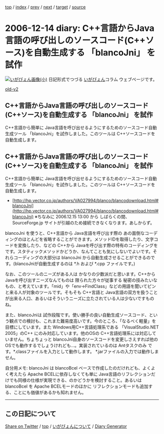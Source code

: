 [top](../index.html) 
 / [index](index.html) 
 / [prev](ig061212.html) 
 / [next](ig061219.html) 
 / [target](https://igapyon.github.io/diary/2006/ig061214.html) 
 / [source](https://github.com/igapyon/diary/blob/gh-pages/2006/ig061214.src.md) 

2006-12-14 diary: C++言語からJava言語の呼び出しのソースコード(C++ソース)を自動生成する 「blancoJni」 を試作
=====================================================================================================
[![いがぴょん画像(小)](https://igapyon.github.io/diary/images/iga200306s.jpg "いがぴょん")](https://igapyon.github.io/diary/memo/memoigapyon.html) 日記形式でつづる [いがぴょん](https://igapyon.github.io/diary/memo/memoigapyon.html)コラム ウェブページです。

[old-v2](ig061214-orig.html)

## C++言語からJava言語の呼び出しのソースコード(C++ソース)を自動生成する 「blancoJni」 を試作

C++言語から簡単に Java言語を呼び出せるようにするためのソースコード自動生成ツール 「blancoJni」を試作しました。このツールは C++ソースコードを自動生成します。


## C++言語からJava言語の呼び出しのソースコード(C++ソース)を自動生成する 「blancoJni」 を試作

C++言語から簡単に Java言語を呼び出せるようにするためのソースコード自動生成ツール 「blancoJni」を試作しました。このツールは
C++ソースコードを自動生成します。

* [http://hp.vector.co.jp/authors/VA027994/blanco/blancodownload.html#blancoJni](http://hp.vector.co.jp/authors/VA027994/blanco/blancodownload.html#blancoJni)
  ※ちなみに 2006.12.15 13:00 から しばらくの間、SourceForge.jp サイトが引越のため接続できなくなります。あしからず。

blancoJni を使うと、C++言語から Java言語を呼び出す際の あの面倒なコーディングのほとんどを省略することができます。メソッドIDを取得したり、文字コードを変換したり、などの
C++から Javaを呼び出す際の特有のコーディングを です。スタティックメソッドかどうか、なんてことも気にしないでよいです。それらコーディングの大部分は
blancoJni から自動生成させることができるのです。(blancoJniが自動生成するのは *.h および *.cpp ファイルです。)

なお、このツールのニーズがある人は かなりの少数派だと思います。C++から Javaを呼び出すニーズなんてものは 限られた方々が従事する 秘密の技みたいなもの、と考えています。「mid」や「env->FindClass」などの用語を聞いてピンと来る人が対象のツールです。そもそも
C++言語と Java言語の双方を扱うことが出来る人口、あるいはそういうニーズに立たされている人は少ないですものね。

また、blancoJniは 試作段階です。使い勝手の良い自動生成ソースコード、という観点での検討も、これまた難易度高いです。今のところ、「なるべく軽量」を目標にしています。また
Windows用C++言語処理系である 「VisualStudio.NET 2005」のC++ にのみ対応しています。他のOSの C++言語処理系には対応していません。ちょちょっと blancoJni自身のソースコードを変更しさえすれば他のOSでも動作するでしょうけれども…。実装されているのは Antタスクのみ です。*.classファイルを入力として動作します。 *.jarファイルの入力では動作しません。

自分用メモ: blancoJni は blancoBcel ベースで作成したのだけれども、よくよく考えたら Apache BCELに依存しなくても単に Java言語のリフレクションだけでも同様の仕様が実現できる、のかどうかを検討すること。あるいは blancoBcel を Apache
BCELモードのほかに リフレクションモードも追加する、ことにも価値があるかも知れません。


----------------------------------------------------------------------------------------------------

## この日記について

[Share on Twitter](https://twitter.com/intent/tweet?hashtags=igapyon%2Cdiary%2C%E3%81%84%E3%81%8C%E3%81%B4%E3%82%87%E3%82%93&text=C%2B%2B%E8%A8%80%E8%AA%9E%E3%81%8B%E3%82%89Java%E8%A8%80%E8%AA%9E%E3%81%AE%E5%91%BC%E3%81%B3%E5%87%BA%E3%81%97%E3%81%AE%E3%82%BD%E3%83%BC%E3%82%B9%E3%82%B3%E3%83%BC%E3%83%89%28C%2B%2B%E3%82%BD%E3%83%BC%E3%82%B9%29%E3%82%92%E8%87%AA%E5%8B%95%E7%94%9F%E6%88%90%E3%81%99%E3%82%8B+%E3%80%8CblancoJni%E3%80%8D+%E3%82%92%E8%A9%A6%E4%BD%9C&url=https%3A%2F%2Figapyon.github.io%2Fdiary%2F2006%2Fig061214.html) / [top](../index.html) / [いがぴょんについて](https://igapyon.github.io/diary/memo/memoigapyon.html) / [Diary Generator](https://github.com/igapyon/igapyonv3)
